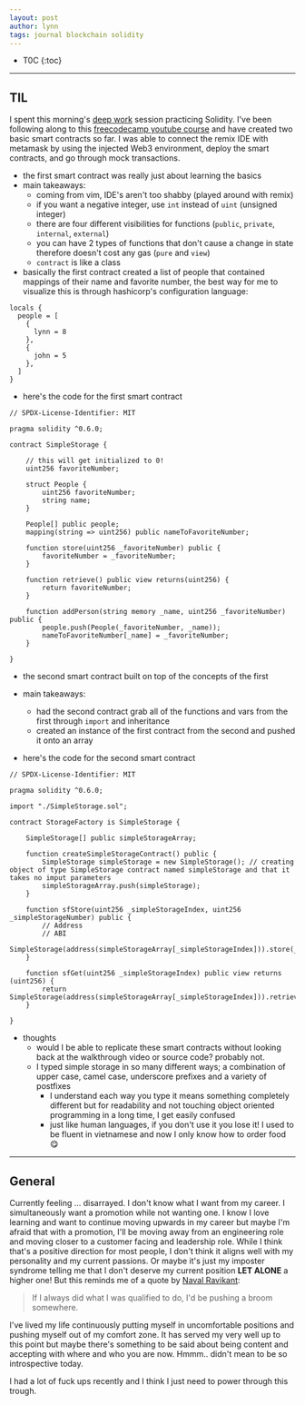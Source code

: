 ```yaml
---
layout: post
author: lynn
tags: journal blockchain solidity
---
```


* T0C
{:toc}

---
<!--
<a href="" target="_blank"></a>

&nbsp;

<figure><center><img src="/assets/images/" style="width:100%">
<figcaption></figcaption></center></figure><br>

[another post]({% post_url 2021-11-03-journal %}))
-->

## TIL
I spent this morning's <a href="https://www.calnewport.com/books/deep-work/" target="_blank">deep work</a>
 session practicing Solidity. I've been following along to this <a href="https://www.youtube.com/watch?v=M576WGiDBdQ" target="_blank">freecodecamp youtube course</a> and have created two basic smart contracts so far. I was able to connect the remix IDE with metamask by using the injected Web3 environment, deploy the smart contracts, and go through mock transactions.

- the first smart contract was really just about learning the basics
- main takeaways:
  - coming from vim, IDE's aren't too shabby (played around with remix)
  - if you want a negative integer, use `int` instead of `uint` (unsigned integer)
  - there are four different visibilities for functions (`public`, `private`, `internal`, `external`)
  - you can have 2 types of functions that don't cause a change in state therefore doesn't cost any gas (`pure` and `view`)
  - `contract` is like a class
- basically the first contract created a list of people that contained mappings of their name and favorite number, the best way for me to visualize this is through hashicorp's configuration language:

```hcl
locals {
  people = [
    {
      lynn = 8
    },
    {
      john = 5
    },
  ]
}
```

- here's the code for the first smart contract

```solidity
// SPDX-License-Identifier: MIT

pragma solidity ^0.6.0;

contract SimpleStorage {
    
    // this will get initialized to 0!
    uint256 favoriteNumber;
    
    struct People {
        uint256 favoriteNumber;
        string name;
    }
    
    People[] public people;
    mapping(string => uint256) public nameToFavoriteNumber;
    
    function store(uint256 _favoriteNumber) public {
        favoriteNumber = _favoriteNumber;
    }
    
    function retrieve() public view returns(uint256) {
        return favoriteNumber;
    }
    
    function addPerson(string memory _name, uint256 _favoriteNumber) public {
        people.push(People(_favoriteNumber, _name));
        nameToFavoriteNumber[_name] = _favoriteNumber;
    }    
    
}
```

- the second smart contract built on top of the concepts of the first
- main takeaways:
  - had the second contract grab all of the functions and vars from the first through `import` and inheritance
  - created an instance of the first contract from the second and pushed it onto an array

- here's the code for the second smart contract

```solidity
// SPDX-License-Identifier: MIT

pragma solidity ^0.6.0;

import "./SimpleStorage.sol";

contract StorageFactory is SimpleStorage {
    
    SimpleStorage[] public simpleStorageArray;
    
    function createSimpleStorageContract() public {
        SimpleStorage simpleStorage = new SimpleStorage(); // creating object of type SimpleStorage contract named simpleStorage and that it takes no imput parameters
        simpleStorageArray.push(simpleStorage);
    }
    
    function sfStore(uint256 _simpleStorageIndex, uint256 _simpleStorageNumber) public {
        // Address
        // ABI
        SimpleStorage(address(simpleStorageArray[_simpleStorageIndex])).store(_simpleStorageNumber);
    }
    
    function sfGet(uint256 _simpleStorageIndex) public view returns (uint256) {
        return SimpleStorage(address(simpleStorageArray[_simpleStorageIndex])).retrieve();
    }

}
```

- thoughts
  - would I be able to replicate these smart contracts without looking back at the walkthrough video or source code? probably not.
  - I typed simple storage in so many different ways; a combination of upper case, camel case, underscore prefixes and a variety of postfixes
    - I understand each way you type it means something completely different but for readability and not touching object oriented programming in a long time, I get easily confused
    - just like human languages, if you don't use it you lose it! I used to be fluent in vietnamese and now I only know how to order food 😋

---

## General

Currently feeling ... disarrayed. I don't know what I want from my career. I simultaneously want a promotion while not wanting one. I know I love learning and want to continue moving upwards in my career but maybe I'm afraid that with a promotion, I'll be moving away from an engineering role and moving closer to a customer facing and leadership role. While I think that's a positive direction for most people, I don't think it aligns well with my personality and my current passions. Or maybe it's just my imposter syndrome telling me that I don't deserve my current position **LET ALONE** a higher one! But this reminds me of a quote by <a href="https://en.wikipedia.org/wiki/Naval_Ravikant" target="_blank">Naval Ravikant</a>:

> If I always did what I was qualified to do, I'd be pushing a broom somewhere.

I've lived my life continuously putting myself in uncomfortable positions and pushing myself out of my comfort zone. It has served my very well up to this point but maybe there's something to be said about being content and accepting with where and who you are now. Hmmm.. didn't mean to be so introspective today.

I had a lot of fuck ups recently and I think I just need to power through this trough.

<!--general commentary about tech ideas, projects, work-->

